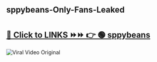 
 ## sppybeans-Only-Fans-Leaked

# <h2><a href="https://clipsfans.com/sppybeans&ref=git">🔗 Click to LINKS ⏩⏩ 👉 🟢 sppybeans </a></h2>

<a href="https://clipsfans.com/sppybeans&ref=git" rel="nofollow" data-target="animated-image.originalLink"><img src="https://i.ibb.co.com/xMMVF88/686577567.gif" alt="Viral Video Original" style="max-width: 100%; display: inline-block;" data-target="animated-image.originalImage"></a>
